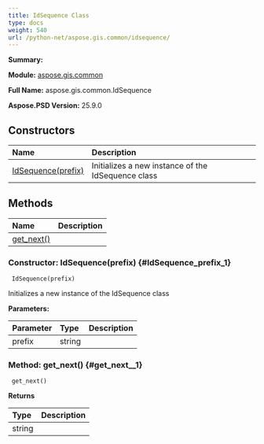 ```yaml
---
title: IdSequence Class
type: docs
weight: 540
url: /python-net/aspose.gis.common/idsequence/
---
```


**Summary:** 

**Module:** [aspose.gis.common](/psd/python-net/aspose.gis.common/)

**Full Name:** aspose.gis.common.IdSequence

**Aspose.PSD Version:** 25.9.0

## **Constructors**
| **Name** | **Description** |
| :- | :- |
| [IdSequence(prefix)](#IdSequence_prefix_1) | Initializes a new instance of the IdSequence class |
## **Methods**
| **Name** | **Description** |
| :- | :- |
| [get_next()](#get_next__1) |    |


### Constructor: IdSequence(prefix) {#IdSequence_prefix_1}


```
 IdSequence(prefix) 
```

Initializes a new instance of the IdSequence class

**Parameters:**

| Parameter | Type | Description |
| :- | :- | :- |
| prefix | string |  |

### Method: get_next() {#get_next__1}


```
 get_next() 
```

  

**Returns**

| Type | Description |
| :- | :- |
| string |  |


